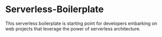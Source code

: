 # Serverless-Boilerplate
This serverless boilerplate is starting point for developers embarking on web projects that leverage the power of serverless architecture.
